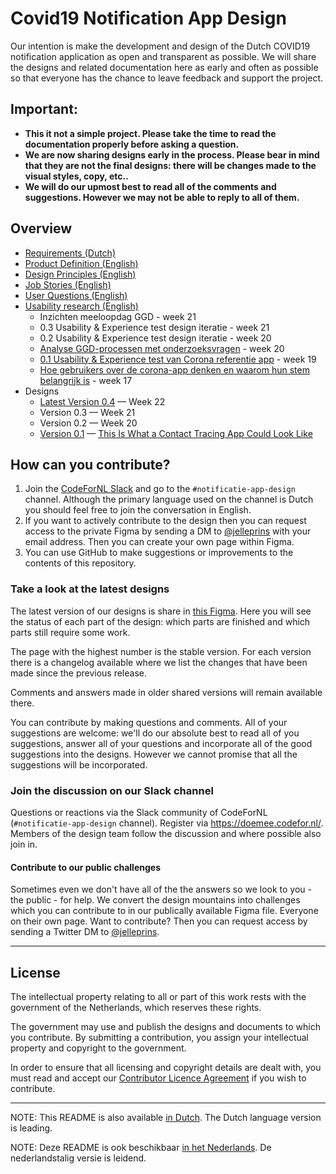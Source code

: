 
# Covid19 Notification App Design

Our intention is make the development and design of the Dutch COVID19 notification application as open and transparent as possible. We will share the designs and related documentation here as early and often as possible so that everyone has the chance to leave feedback and support the project.

## Important:
* **This it not a simple project. Please take the time to read the documentation properly before asking a question.**
* **We are now sharing designs early in the process. Please bear in mind that they are not the final designs: there will be changes made to the visual styles, copy, etc..**
* **We will do our upmost best to read all of the comments and suggestions. However we may not be able to reply to all of them.**

## Overview
* [Requirements (Dutch)](https://www.rijksoverheid.nl/onderwerpen/coronavirus-app/documenten/publicaties/2020/05/19/programma-van-eisen)
* [Product Definition (English)](https://github.com/minvws/nl-covid19-notification-app-design/blob/master/translations/product-definition.md)
* [Design Principles (English)](https://github.com/minvws/nl-covid19-notification-app-design/blob/master/translations/design-principles.md)
* [Job Stories (English)](https://github.com/minvws/nl-covid19-notification-app-design/blob/master/translations/job-stories.md)
* [User Questions (English)](https://github.com/minvws/nl-covid19-notification-app-design/blob/master/translations/en-US/user-questions.md)
* [Usability research (English)](https://github.com/minvws/nl-covid19-notification-app-design/blob/master/translations/usability-research.md)
  * Inzichten meeloopdag GGD - week 21
  * 0.3 Usability & Experience test design iteratie - week 21
  * 0.2 Usability & Experience test design iteratie - week 20
  * [Analyse GGD-processen met onderzoeksvragen](https://miro.com/app/board/o9J_ks176Fk=/) - week 20
  * [0.1 Usability & Experience test van Corona referentie app](https://corona.sticktailapp.com/study-share/VJBHjC35hae9/usability-experience-test-van-corona-referentie-app-972/) - week 19
  * [Hoe gebruikers over de corona-app denken en waarom hun stem belangrijk is](http://corona.sticktailapp.com/study-share/vvvH2cNcFQTC/verkennend-onderzoek-corona-apps-735/) - week 17
* Designs
  * [Latest Version 0.4](https://www.figma.com/file/EJ4aJwKnemkxysCZ6aAzFv/Covid-19-notificatie-app-(Read-only)) — Week 22
  * Version 0.3 — Week 21
  * Version 0.2 — Week 20
  * [Version 0.1](https://www.figma.com/file/wmShfQYISsfW9rle8plc5n/Contact-tracing---Public?node-id=1%3A18851) — [This Is What a Contact Tracing App Could Look Like](https://onezero.medium.com/openui-a6b9c3d741de)

## How can you contribute?

1. Join the [CodeForNL Slack](https://doemee.codefor.nl/) and go to the `#notificatie-app-design` channel. Although the primary language used on the channel is Dutch you should feel free to join the conversation in English.
2. If you want to actively contribute to the design then you can request access to the private Figma by sending a DM to [@jelleprins](https://www.twitter.com/jelleprins) with your email address. Then you can create your own page within Figma.
3. You can use GitHub to make suggestions or improvements to the contents of this repository.

### Take a look at the latest designs

The latest version of our designs is share in [this Figma](https://www.figma.com/file/EJ4aJwKnemkxysCZ6aAzFv/Covid-19-notificatie-app-(Read-only)). Here you will see the status of each part of the design: which parts are finished and which parts still require some work.

The page with the highest number is the stable version. For each version there is a changelog available where we list the changes that have been made since the previous release.

Comments and answers made in older shared versions will remain available there.

You can contribute by making questions and comments. All of your suggestions are welcome: we'll do our absolute best to read all of you suggestions, answer all of your questions and incorporate all of the good suggestions into the designs. However we cannot promise that all the suggestions will be incorporated.

### Join the discussion on our Slack channel

Questions or reactions via the Slack community of CodeForNL (`#notificatie-app-design` channel). Register via https://doemee.codefor.nl/. Members of the design team follow the discussion and where possible also join in.

#### Contribute to our public challenges

Sometimes even we don't have all of the the answers so we look to you - the public - for help. We convert the design mountains into challenges which you can contribute to in our publically available Figma file. Everyone on their own page. Want to contribute? Then you can request access by sending a Twitter DM to [@jelleprins](https://www.twitter.com/jelleprins).

---

## License

The intellectual property relating to all or part of this work rests with the government of the Netherlands, which reserves these rights.

The government may use and publish the designs and documents to which you contribute. By submitting a contribution, you assign your intellectual property and copyright to the government.

In order to ensure that all licensing and copyright details are dealt with, you must read and accept our [Contributor Licence Agreement](https://cla-assistant.io/minvws/nl-covid19-notification-app-design) if you wish to contribute.

---

NOTE: This README is also available [in Dutch](../../README.md). The Dutch language version is leading.

NOTE: Deze README is ook beschikbaar [in het Nederlands](../../README.md). De nederlandstalig versie is leidend.
